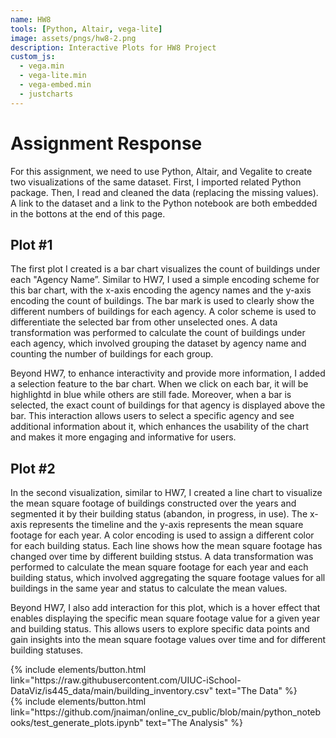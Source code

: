 ```yaml
---
name: HW8
tools: [Python, Altair, vega-lite]
image: assets/pngs/hw8-2.png
description: Interactive Plots for HW8 Project
custom_js:
  - vega.min
  - vega-lite.min
  - vega-embed.min
  - justcharts
---
```


# Assignment Response

For this assignment, we need to use Python, Altair, and Vegalite to create two visualizations of the same dataset. First, I imported related Python package. Then, I read and cleaned the data (replacing the missing values). A link to the dataset and a link to the Python notebook are both embedded in the bottons at the end of this page.

## Plot #1

The first plot I created is a bar chart visualizes the count of buildings under each "Agency Name”. Similar to HW7, I used a simple encoding scheme for this bar chart, with the x-axis encoding the agency names and the y-axis encoding the count of buildings. The bar mark is used to clearly show the different numbers of buildings for each agency. A color scheme is used to differentiate the selected bar from other unselected ones. A data transformation was performed to calculate the count of buildings under each agency, which involved grouping the dataset by agency name and counting the number of buildings for each group.

Beyond HW7, to enhance interactivity and provide more information, I added a selection feature to the bar chart. When we click on each bar, it will be highlightd in blue while others are still fade. Moreover, when a bar is selected, the exact count of buildings for that agency is displayed above the bar. This interaction allows users to select a specific agency and see additional information about it, which enhances the usability of the chart and makes it more engaging and informative for users.

<vegachart schema-url="{{ site.baseurl }}/assets/json/plot1.json" style="width: 100%"></vegachart>

## Plot #2

In the second visualization, similar to HW7, I created a line chart to visualize the mean square footage of buildings constructed over the years and segmented it by their building status (abandon, in progress, in use). The x-axis represents the timeline and the y-axis represents the mean square footage for each year. A color encoding is used to assign a different color for each building status. Each line shows how the mean square footage has changed over time by different building ststus. A data transformation was performed to calculate the mean square footage for each year and each building status, which involved aggregating the square footage values for all buildings in the same year and status to calculate the mean values.

Beyond HW7, I also add interaction for this plot, which is a hover effect that enables displaying the specific mean square footage value for a given year and building status. This allows users to explore specific data points and gain insights into the mean square footage values over time and for different building statuses.

<vegachart schema-url="{{ site.baseurl }}/assets/json/plot2.json" style="width: 100%"></vegachart>

<!-- these are written in a combo of html and liquid --> 

<div class="left">
{% include elements/button.html link="https://raw.githubusercontent.com/UIUC-iSchool-DataViz/is445_data/main/building_inventory.csv" text="The Data" %}
</div>

<div class="right">
{% include elements/button.html link="https://github.com/jnaiman/online_cv_public/blob/main/python_notebooks/test_generate_plots.ipynb" text="The Analysis" %}
</div>

